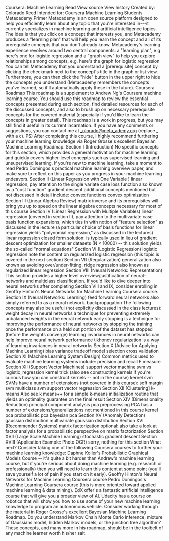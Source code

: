 ﻿
Coursera: Machine Learning 
Read View source View history 
Created by: Colorado Reed 
Intended for: Coursera Machine Learning Students 
Metacademy Primer
Metacademy is an open source platform designed to help you efficiently learn about any topic that you're interested in---it currently specializes in machine learning and artificial intelligence topics. The idea is that you click on a concept that interests you, and Metacademy produces a "learning plan" that will help you learn the concept and all of its prerequisite concepts that you don't already know.
Metacademy's learning experience revolves around two central components:
a "learning plan", e.g here's one for logistic regression 
and a "graph view" to help you explore relationships among concepts, e.g. here's the graph for logistic regression 
You can tell Metacademy that you understand a [prerequisite] concept by clicking the checkmark next to the concept's title in the graph or list view. Furthermore, you can then click the "hide" button in the upper right to hide the concepts you understand (Metacademy remembers the concepts you've learned, so it'll automatically apply these in the future).
Coursera Roadmap
This roadmap is a supplement to Andrew Ng's Coursera machine learning course. You should use this roadmap to review the essential concepts presented during each section, find detailed resources for each of the discussed concepts, and also to brush up on necessary prerequisite concepts for the covered material (especially if you'd like to learn the concepts in greater detail). This roadmap is a work in progress, but you may still find it useful in its current incarnation. If you have any comments or suggestions, you can contact me at _olorado@meta_ademy.org (replace _ with a c).
PS) After completing this course, I highly recommend furthering your machine learning knowledge via Roger Grosse's excellent Bayesian Machine Learning Roadmap.
Section I (Introduction)
No specific concepts for this section, which provides a general motivation for machine learning and quickly covers higher-level concepts such as supervised learning and unsupervised learning. 
If you're new to machine learning, take a moment to read Pedro Domingos's practical machine learning overview paper, and make sure to reflect on this paper as you progress in your machine learning endeavors. 
Section II (Linear Regression with One Variable )
linear regression, pay attention to the single variate case 
loss function also known as a "cost function" 
gradient descent 
additional concepts mentioned but not discussed in detail include:
convex functions 
convex optimization 
Section III (Linear Algebra Review)
matrix inverse and its prerequisites will bring you up to speed on the linear algebra concepts necessary for most of this course 
Section IV (Linear Regression with Multiple Variables)
linear regression (covered in section II), pay attention to the multivariate case 
basis function expansions, which ties in with notion of "feature selection" as discussed in the lecture (a particular choice of basis functions for linear regression yields "polynomial regression," as discussed in the lectures) 
linear regression closed form solution: is typically used in lieu of gradient descent optimization for smaller datasets (N < 10000) -- this solution yields the so-called "normal equations" 
Section VI (Logistic Regression)
logistic regression note the content on regularized logistic regression (this topic is covered in the next section) 
Section VII (Regularization)
generalization also known as avoiding over/under-fitting. 
ridge regression also known as regularized linear regression 
Section VIII (Neural Networks: Representation)
This section provides a higher level overview/justification of neural-networks and multiclass classification. 
If you'd like to dive deeper into neural networks after completing Section VIII and IX, consider enrolling in Geoffry Hinton's Neural Networks for Machine Learning Coursera course. 
Section IX (Neural Networks: Learning)
feed forward neural networks also simply referred to as a neural network. 
backpropagation 
The following concepts may also be useful (not explicitly discussed in the class lectures):
weight decay in neural networks a technique for preventing extremely unbalanced weights in the neural network 
early stopping is a technique for improving the performance of neural networks by stopping the training once the performance on a held out portion of the dataset has stopped (before the weights converge) 
learning invariances in neural networks can help improve neural network performance 
tikhonov regularization is a way of learning invariances in neural networks 
Section X (Advice for Applying Machine Learning)
bias variance tradeoff 
model selection 
cross validation 
Section XI (Machine Learning System Design)
Common metrics used to evaluate machine learning systems include:
precision and recall 
F measure 
Section XII (Support Vector Machines)
support vector machine 
svm vs logistic_regression 
kernel trick (also see constructing kernels if you're curious how you can construct kernels -- not in the course) 
kernel svm 
SVMs have a number of extensions (not covered in this course):
soft margin svm 
multiclass svm 
support vector regression 
Section XII [Clustering]
k-means 
Also see k means++ for a simple k-means initialization routine that yields an optimality guarantee on the final result 
Section XIV (Dimensionality Reduction)
principal component analysis 
pca preprocessing 
PCA has a number of extensions/generalizations not mentioned in this course
kernel pca 
probabilistic pca 
bayesian pca 
Section XV (Anomaly Detection)
gaussian distribution 
multivariate gaussian distribution 
Section XVI (Recommender Systems)
matrix factorization 
optional: also take a look at factor analysis for a probabilistic perspective on matrix factorization 
Section XVII (Large Scale Machine Learning)
stochastic gradient descent 
Section XVIII (Application Example: Photo OCR)
sorry, nothing for this section 
What next?
Consider taking one of the following Coursera courses to further your machine learning knowledge:
Daphne Koller's Probabilistic Graphical Models Course -- it's quite a bit harder than Andrew's machine learning course, but if you're serious about doing machine learning (e.g. research or professionally) then you will need to learn this content at some point (you'll save yourself a lot of pain if you start on it early). 
Geoffry Hinton's Neural Networks for Machine Learning Coursera course 
Pedro Domingos's Machine Learning Coursera course (this is more oriented toward applied machine learning & data mining). 
EdX offer's a fantastic artificial intelligence course that will give you a broader view of AI. 
Udacity has a course on robotics that will show you how to use some of your new machine learning knowledge to program an autonomous vehicle. 
Consider working through the material in Roger Grosse's excellent Bayesian Machine Learning Roadmap. Do you understand Markov Chain Monte Carlo inference, mixture of Gaussians model, hidden Markov models, or the junction tree algorithm? These concepts, and many more in his roadmap, should be in the toolbelt of any machine learner worth his/her salt. 


